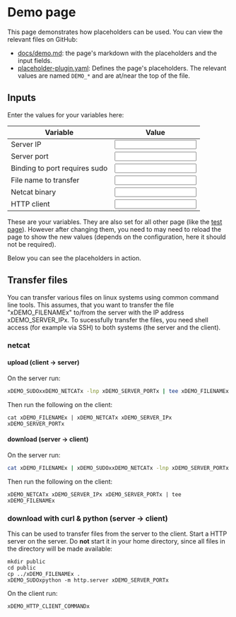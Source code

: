 # Demo page

This page demonstrates how placeholders can be used.
You can view the relevant files on GitHub:

- [docs/demo.md](https://github.com/six-two/mkdocs-placeholder-plugin/blob/main/docs/demo.md?plain=1): the page's markdown with the placeholders and the input fields.
- [placeholder-plugin.yaml](https://github.com/six-two/mkdocs-placeholder-plugin/blob/main/placeholder-plugin.yaml): Defines the page's placeholders.
    The relevant values are named `DEMO_*` and are at/near the top of the file.

## Inputs

Enter the values for your variables here:

Variable | Value
---|---
Server IP | <input data-input-for="DEMO_SERVER_IP">
Server port | <input data-input-for="DEMO_SERVER_PORT">
Binding to port requires sudo | <input data-input-for="DEMO_SUDO">
File name to transfer | <input data-input-for="DEMO_FILENAME">
Netcat binary | <input data-input-for="DEMO_NETCAT">
HTTP client | <input data-input-for="DEMO_HTTP_CLIENT_COMMAND">


These are your variables.
They are also set for all other page (like the [test page](tests/basic.md)).
However after changing them, you need to may need to reload the page to show the new values (depends on the configuration, here it should not be required).

Below you can see the placeholders in action.

## Transfer files

You can transfer various files on linux systems using common command line tools.
This assumes, that you want to transfer the file "xDEMO_FILENAMEx" to/from the server with the IP address xDEMO_SERVER_IPx.
To sucessfully transfer the files, you need shell access (for example via SSH) to both systems (the server and the client).

### netcat

#### upload (client -> server)

On the server run:
```bash
xDEMO_SUDOxxDEMO_NETCATx -lnp xDEMO_SERVER_PORTx | tee xDEMO_FILENAMEx
```

Then run the following on the client:
```
cat xDEMO_FILENAMEx | xDEMO_NETCATx xDEMO_SERVER_IPx xDEMO_SERVER_PORTx
```

#### download (server -> client)

On the server run:
```bash
cat xDEMO_FILENAMEx | xDEMO_SUDOxxDEMO_NETCATx -lnp xDEMO_SERVER_PORTx
```

Then run the following on the client:
```
xDEMO_NETCATx xDEMO_SERVER_IPx xDEMO_SERVER_PORTx | tee xDEMO_FILENAMEx
```

### download with curl & python (server -> client)

This can be used to transfer files from the server to the client.
Start a HTTP server on the server.
Do **not** start it in your home directory, since all files in the directory will be made available:
```
mkdir public
cd public
cp ../xDEMO_FILENAMEx .
xDEMO_SUDOxpython -m http.server xDEMO_SERVER_PORTx
```

On the client run:
```
xDEMO_HTTP_CLIENT_COMMANDx
```

